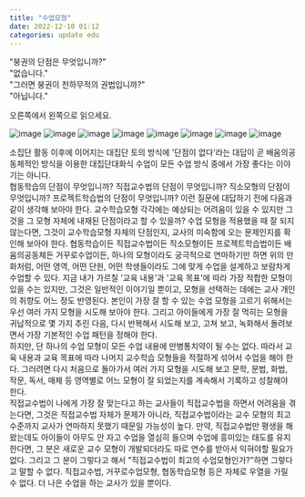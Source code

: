 ```yaml
---
title: "수업모형"
date: 2022-12-10 01:12
categories: update edu
---
```


"붕권의 단점은 무엇입니까?"  
"없습니다."  
"그러면 붕권이 천하무적의 권법입니까?"  
"아닙니다."  

오른쪽에서 왼쪽으로 읽으세요.  

![image](http://zipnumsa.github.io/media/b/001.png)
![image](http://zipnumsa.github.io/media/b/002.png)
![image](http://zipnumsa.github.io/media/b/003.png)
![image](http://zipnumsa.github.io/media/b/004.png)
![image](http://zipnumsa.github.io/media/b/005.png)
![image](http://zipnumsa.github.io/media/b/006.png)
![image](http://zipnumsa.github.io/media/b/007.png)
![image](http://zipnumsa.github.io/media/b/008.png)

소집단 활동 이후에 이어지는 대집단 토의 방식에 '단점이 없다'라는 대답이 곧 배움의공동체적인 방식을 이용한 대집단대화식 수업이 모든 수업 방식 중에서 가장 좋다는 이야기는 아니다.  
협동학습의 단점이 무엇입니까? 직접교수법의 단점이 무엇입니까? 직소모형의 단점이 무엇입니까? 프로젝트학습법의 단점이 무엇입니까? 이런 질문에 대답하기 전에 다음과 같이 생각해 보아야 한다.   교수학습모형 각각에는 예상되는 어려움이 있을 수 있지만 그것을 그 모형 자체에 내재된 단점이라고 할 수 있을까? 수업 모형을 적용했을 때 잘 되지 않는다면, 그것이 교수학습모형 자체의 단점인지, 교사의 미숙함에 오는 문제인지를 확인해 보아야 한다. 협동학습이든 직접교수법이든 직소모형이든 프로젝트학습법이든 배움의공동체든 거꾸로수업이든, 하나의 모형이라도 궁극적으로 연마하기만 하면 위의 만화처럼, 어떤 영역, 어떤 단원, 어떤 학생들이라도 그에 맞게 수업을 설계하고 보람차게 수업할 수 있다. 지금 내가 가르칠 '교육 내용'과 '교육 목표'에 따라 가장 적합한 모형이 있을 수는 있지만, 그것은 일반적인 이야기일 뿐이고, 모형을 선택하는 데에는 교사 개인의 취향도 어느 정도 반영된다. 본인이 가장 잘 할 수 있는 수업 모형을 고르기 위해서는 우선 여러 가지 모형을 시도해 보아야 한다. 그리고 아이들에게 가장 잘 먹히는 모형을 귀납적으로 몇 가지 추린 다음, 다시 반복해서 시도해 보고, 고쳐 보고, 녹화해서 돌려보면서 가장 기본적인 수업 패턴을 정해야 한다.  
하지만, 단 하나의 수업 모형이 모든 수업 내용에 만병통치약이 될 수는 없다. 따라서 교육 내용과 교육 목표에 따라 나머지 교수학습 모형들을 적절하게 섞어서 수업을 해야 한다. 그러려면 다시 처음으로 돌아가서 여러 가지 모형을 시도해 보고 문학, 문법, 화법, 작문, 독서, 매체 등 영역별로 어느 모형이 잘 되었는지를 계속해서 기록하고 성찰해야 한다.  
직접교수법이 나에게 가장 잘 맞는다고 하는 교사들이 직접교수법을 하면서 어려움을 겪는다면, 그것은 직접교수법 자체가 문제가 아니라, 직접교수법이라는 교수 모형의 최고수준까지 교사가 연마하지 못했기 때문일 가능성이 높다. 만약, 직접교수법만 평생을 해 왔는데도 아이들이 아무도 안 자고 수업을 열심히 들으며 수업에 흥미있는 태도를 유지한다면, 그 분은 새로운 교수 모형이 개발되더라도 따로 연수를 받아서 익혀야할 필요가 없다. 그리고 그 분이 그렇다고 해서 "직접교수법이 최고의 수업모형인가?"하면 그렇다고 말할 수 없다. 직접교수법, 거꾸로수업모형, 협동학습모형 등은 자체로 우열을 가릴 수 없다. 더 나은 수업을 하는 교사가 있을 뿐이다.  